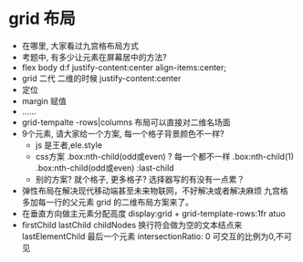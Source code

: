 # grid 布局

- 在哪里, 大家看过九宫格布局方式
- 考题中, 有多少让元素在屏幕居中的方法?
 - flex body d:f  justify-content:center  align-items:center;
 - grid 二代 二维的时候 justify-content:center
 - 定位
 - margin 赋值
 - ......
- grid-tempalte -rows|columns
    布局可以直接对二维名场面
- 9个元素, 请大家给一个方案, 每一个格子背景颜色不一样?
    - js 是王者,ele.style 
    - css方案 .box:nth-child(odd或even)
        ? 每一个都不一样
        .box:nth-child(1) .box:nth-child(odd或even) :last-child
    - 别的方案? 就个格子, 更多格子? 选择器写的有没有一点累？
- 弹性布局在解决现代移动端甚至未来物联网，不好解决或者解决麻烦
  九宫格 多加每一行的父元素
  grid 的二维布局方案来了。 
- 在垂直方向做主元素分配高度
    display:grid + grid-template-rows:1fr atuo
- firstChild lastChild
    childNodes 换行符会做为空的文本结点来
    lastElementChild 最后一个元素
    intersectionRatio: 0 可交互的比例为0,不可见
